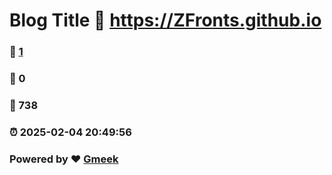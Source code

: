 # Blog Title :link: https://ZFronts.github.io 
### :page_facing_up: [1](https://ZFronts.github.io/tag.html) 
### :speech_balloon: 0 
### :hibiscus: 738 
### :alarm_clock: 2025-02-04 20:49:56 
### Powered by :heart: [Gmeek](https://github.com/Meekdai/Gmeek)
